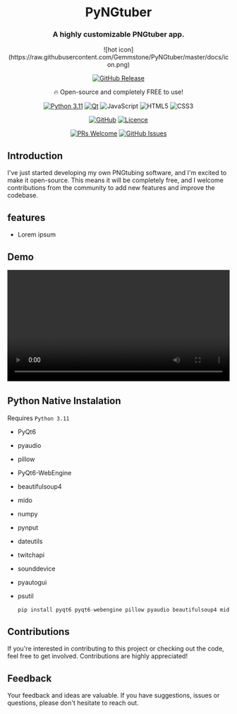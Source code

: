 <div align="center">

# PyNGtuber

### A highly customizable PNGtuber app.

<div class="hot_icon">
![hot icon](https://raw.githubusercontent.com/Gemmstone/PyNGtuber/master/docs/icon.png) 
</div>

[![GitHub Release](https://img.shields.io/github/v/release/Gemmstone/PyNGtuber?style=for-the-badge&logo=download&label=Download)](https://github.com/Gemmstone/PyNGtuber/releases/latest)

🔥 Open-source and completely FREE to use!

[![Python 3.11](https://img.shields.io/badge/python-3670A0?style=flat&logo=python&logoColor=ffdd54&label=3.11)](https://www.python.org/downloads/release/python-3110/)
[![Qt](https://img.shields.io/badge/Qt-%23217346.svg?style=flat&logo=Qt&logoColor=white&label=6)](https://doc.qt.io/qtforpython-6/)
![JavaScript](https://img.shields.io/badge/javascript-%23323330.svg?style=flat&logo=javascript&logoColor=%23F7DF1E)
![HTML5](https://img.shields.io/badge/html5-%23E34F26.svg?style=flat&logo=html5&logoColor=white)
![CSS3](https://img.shields.io/badge/css3-%231572B6.svg?style=flat&logo=css3&logoColor=white)

[![GitHub](https://img.shields.io/badge/GitHub-Source%20Code-grey?style=flat&logo=GitHub&logoColor=white&labelColor=grey)](https://github.com/aGemmstone/PyNGtuber)
[![Licence](https://img.shields.io/github/license/Gemmstone/PyNGtuber?style=flat)](./LICENSE)

[![PRs Welcome](https://img.shields.io/github/issues-pr/Gemmstone/PyNGtuber)](https://makeapullrequest.com)
[![GitHub Issues](https://img.shields.io/github/issues/Gemmstone/PyNGtuber)](https://github.com/Gemmstone/PyNGtuber/issues)
</div>

## Introduction

I've just started developing my own PNGtubing software, and I'm excited to make it open-source. This means it will be completely free, and I welcome contributions from the community to add new features and improve the codebase.

## features
-   Lorem ipsum

## Demo

<div align="center"><video width="100%" height="auto" src="https://github.com/Gemmstone/PyNGtuber/assets/31828821/fc5b1aa5-169c-4a53-8cef-9f7ddb45287b" controls="controls"></video></div>

## Python Native Instalation

Requires `Python 3.11`
- PyQt6
- pyaudio
- pillow
- PyQt6-WebEngine
- beautifulsoup4
- mido
- numpy
- pynput
- dateutils
- twitchapi
- sounddevice
- pyautogui
- psutil
  
  ```py
  pip install pyqt6 pyqt6-webengine pillow pyaudio beautifulsoup4 mido numpy pynput dateutils twitchapi sounddevice pyautogui psutil
  ```
  
## Contributions

If you're interested in contributing to this project or checking out the code, feel free to get involved. Contributions are highly appreciated!

## Feedback

Your feedback and ideas are valuable. If you have suggestions, issues or questions, please don't hesitate to reach out.
